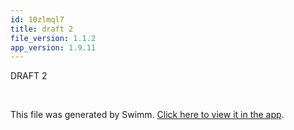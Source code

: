 ```yaml
---
id: 10zlmql7
title: draft 2
file_version: 1.1.2
app_version: 1.9.11
---
```


DRAFT 2

<br/>

This file was generated by Swimm. [Click here to view it in the app](https://swimm-web-app.web.app/repos/Z2l0aHViJTNBJTNBTm9hUmVwbyUzQSUzQU5vYW96ZXI=/docs/10zlmql7).
